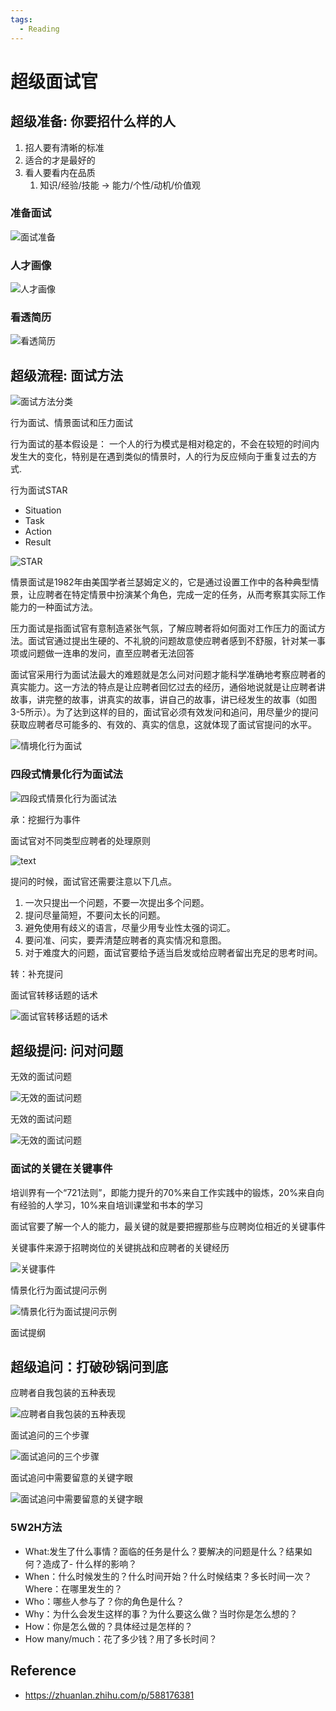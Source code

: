```yaml
---
tags:
  - Reading
---
```


# 超级面试官

## 超级准备: 你要招什么样的人

1. 招人要有清晰的标准
2. 适合的才是最好的
3. 看人要看内在品质
   1. 知识/经验/技能 -> 能力/个性/动机/价值观

### 准备面试

![面试准备](assets/image.png)

### 人才画像

![人才画像](assets/image-1.png)

### 看透简历

![看透简历](assets/image-2.png)

## 超级流程: 面试方法

![面试方法分类](assets/image-3.png)

行为面试、情景面试和压力面试

行为面试的基本假设是： 一个人的行为模式是相对稳定的，不会在较短的时间内发生大的变化，特别是在遇到类似的情景时，人的行为反应倾向于重复过去的方式.

行为面试STAR

- Situation
- Task
- Action
- Result

![STAR](assets/image-4.png)

情景面试是1982年由美国学者兰瑟姆定义的，它是通过设置工作中的各种典型情景，让应聘者在特定情景中扮演某个角色，完成一定的任务，从而考察其实际工作能力的一种面试方法。

压力面试是指面试官有意制造紧张气氛，了解应聘者将如何面对工作压力的面试方法。面试官通过提出生硬的、不礼貌的问题故意使应聘者感到不舒服，针对某一事项或问题做一连串的发问，直至应聘者无法回答

面试官采用行为面试法最大的难题就是怎么问对问题才能科学准确地考察应聘者的真实能力。这一方法的特点是让应聘者回忆过去的经历，通俗地说就是让应聘者讲故事，讲完整的故事，讲真实的故事，讲自己的故事，讲已经发生的故事（如图3-5所示）。为了达到这样的目的，面试官必须有效发问和追问，用尽量少的提问获取应聘者尽可能多的、有效的、真实的信息，这就体现了面试官提问的水平。

![情境化行为面试](assets/image-5.png)

### 四段式情景化行为面试法

![四段式情景化行为面试法](assets/image-6.png)

承：挖掘行为事件

面试官对不同类型应聘者的处理原则

![text](https://res.weread.qq.com/wrepub/epub_31594809_30)

提问的时候，面试官还需要注意以下几点。

1. 一次只提出一个问题，不要一次提出多个问题。
2. 提问尽量简短，不要问太长的问题。
3. 避免使用有歧义的语言，尽量少用专业性太强的词汇。
4. 要问准、问实，要弄清楚应聘者的真实情况和意图。
5. 对于难度大的问题，面试官要给予适当启发或给应聘者留出充足的思考时间。

转：补充提问

面试官转移话题的话术

![面试官转移话题的话术](https://res.weread.qq.com/wrepub/epub_31594809_31)

## 超级提问: 问对问题

无效的面试问题

![无效的面试问题](https://res.weread.qq.com/wrepub/epub_31594809_34)

无效的面试问题

![无效的面试问题](https://res.weread.qq.com/wrepub/epub_31594809_35)

### 面试的关键在关键事件

培训界有一个“721法则”，即能力提升的70%来自工作实践中的锻炼，20%来自向有经验的人学习，10%来自培训课堂和书本的学习

面试官要了解一个人的能力，最关键的就是要把握那些与应聘岗位相近的关键事件

关键事件来源于招聘岗位的关键挑战和应聘者的关键经历

![关键事件](https://res.weread.qq.com/wrepub/epub_31594809_36)

情景化行为面试提问示例

![情景化行为面试提问示例](https://res.weread.qq.com/wrepub/epub_31594809_37)

面试提纲

## 超级追问：打破砂锅问到底

应聘者自我包装的五种表现

![应聘者自我包装的五种表现](https://res.weread.qq.com/wrepub/epub_31594809_47)

面试追问的三个步骤

![面试追问的三个步骤](https://res.weread.qq.com/wrepub/epub_31594809_48)

面试追问中需要留意的关键字眼

![面试追问中需要留意的关键字眼](https://res.weread.qq.com/wrepub/epub_31594809_49)

### 5W2H方法

- What:发生了什么事情？面临的任务是什么？要解决的问题是什么？结果如何？造成了- 什么样的影响？
- When：什么时候发生的？什么时间开始？什么时候结束？多长时间一次？Where：在哪里发生的？
- Who：哪些人参与了？你的角色是什么？
- Why：为什么会发生这样的事？为什么要这么做？当时你是怎么想的？
- How：你是怎么做的？具体经过是怎样的？
- How many/much：花了多少钱？用了多长时间？

## Reference

- <https://zhuanlan.zhihu.com/p/588176381>
